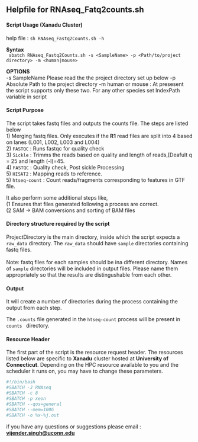 ## Helpfile for RNAseq_Fatq2counts.sh

#### Script Usage (Xanadu Cluster)

help file : `sh RNAseq_Fastq2Counts.sh -h`

**Syntax**<br/>
         ` sbatch RNAseq_Fastq2Counts.sh -s <SampleName> -p <Path/to/project directory> -m <human|mouse>`

**OPTIONS**<br/>
                -s SampleName Please read the the project directory set up below
                -p Absolute Path to the project directory
                -m human or mouse : At presesent the script supports only these two. For any other species set IndexPath variable in script


#### Script Purpose
The script takes fastq files and outputs the counts file.  The steps are listed below<br/>
        1) Merging fastq files. Only executes if the **R1** read files are split into 4 based on lanes (L001, L002, L003 and L004)<br/>
        2) `FASTQC` :  Runs fastqc for quality check<br/>
        3) `Sickle` : Trimms the reads based on quality and length of reads,[Deafult q = 25  and length (-l)=45.<br/>
        4) `FASTQC` : Quality check, Post sickle Processing<br/>
        5) `HISAT2` : Mapping reads to reference.<br/>
        5) `htseq-count` : Count reads/fragments corresponding to features in GTF file.<br/>

It also perform some additional steps like,<br/>
        (1 Ensures that files generated following a process are correct.<br/>
        (2 SAM -> BAM conversions and sorting of BAM files<br/>


#### Directory structure required by the script

ProjectDirectory is the main directory, inside which the script expects a `raw_data` directory.  The `raw_data` should have `sample` directories containing fastq files.<br/>
<br/>
Note: fastq files for each samples should be ina different directory. Names of `sample` directories will be included in output files.  Please name them appropriately so that the results are  distingushable from each other.<br/>


#### Output

It will create a number of directories during the process containing the output from each step.<br/>

The `.counts` file generated in the `htseq-count` process will be present in `counts ` directory.<br/>

#### Resource Header

The first part of the script is the resource request header.  The resources listed below are specific to **Xanadu** cluster hosted at **University of Connecticut**.  Depending on the HPC resource available to you and the scheduler it runs on, you may have to change these parameters.

```sh
#!/bin/bash
#SBATCH -J RNAseq
#SBATCH -c 8
#SBATCH -p xeon
#SBATCH --qos=general
#SBATCH --mem=100G
#SBATCH -o %x-%j.out
```

if you have any questions or suggestions please email : **vijender.singh@uconn.edu**

